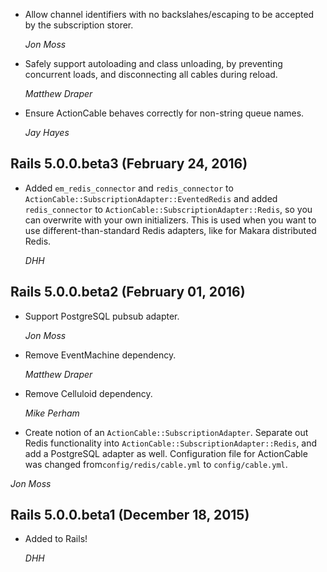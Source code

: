 * Allow channel identifiers with no backslahes/escaping to be accepted
  by the subscription storer.

   *Jon Moss*

*   Safely support autoloading and class unloading, by preventing concurrent
    loads, and disconnecting all cables during reload.

    *Matthew Draper*

* Ensure ActionCable behaves correctly for non-string queue names.

  *Jay Hayes*

## Rails 5.0.0.beta3 (February 24, 2016) ##

*  Added `em_redis_connector` and `redis_connector` to
  `ActionCable::SubscriptionAdapter::EventedRedis` and added `redis_connector`
   to `ActionCable::SubscriptionAdapter::Redis`, so you can overwrite with your
   own initializers. This is used when you want to use different-than-standard
   Redis adapters, like for Makara distributed Redis.

   *DHH*

## Rails 5.0.0.beta2 (February 01, 2016) ##

*   Support PostgreSQL pubsub adapter.

    *Jon Moss*

*   Remove EventMachine dependency.

    *Matthew Draper*

*   Remove Celluloid dependency.

    *Mike Perham*

*   Create notion of an `ActionCable::SubscriptionAdapter`.
    Separate out Redis functionality into
    `ActionCable::SubscriptionAdapter::Redis`, and add a
    PostgreSQL adapter as well. Configuration file for
    ActionCable was changed from`config/redis/cable.yml` to
    `config/cable.yml`.

   *Jon Moss*

## Rails 5.0.0.beta1 (December 18, 2015) ##

*   Added to Rails!

    *DHH*
